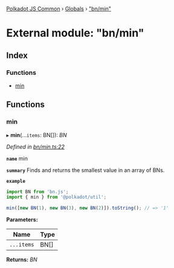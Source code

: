 [Polkadot JS Common](../README.md) › [Globals](../globals.md) › ["bn/min"](_bn_min_.md)

# External module: "bn/min"

## Index

### Functions

* [min](_bn_min_.md#min)

## Functions

###  min

▸ **min**(...`items`: BN[]): *BN*

*Defined in [bn/min.ts:22](https://github.com/polkadot-js/common/blob/c8100dbe/packages/util/src/bn/min.ts#L22)*

**`name`** min

**`summary`** Finds and returns the smallest value in an array of BNs.

**`example`** 
<BR>

```javascript
import BN from 'bn.js';
import { min } from '@polkadot/util';

min([new BN(1), new BN(3), new BN(2)]).toString(); // => '1'
```

**Parameters:**

Name | Type |
------ | ------ |
`...items` | BN[] |

**Returns:** *BN*
